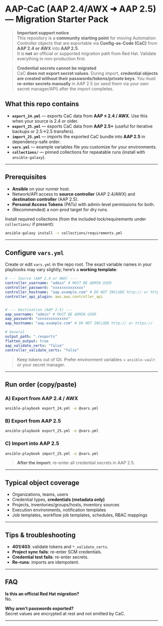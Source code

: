 # AAP-CaC (AAP 2.4/AWX ➜ AAP 2.5) — Migration Starter Pack

> **Important support notice**  
> This repository is a **community starting point** for moving Automation Controller objects that are exportable via **Config-as-Code (CaC)** from **AAP 2.4 or AWX** into **AAP 2.5**.  
> It is **not** an official or supported migration path from Red Hat. Validate everything in non-production first.

> **Credential secrets cannot be migrated**  
> CaC **does not export secret values**. During import, **credential objects are created without their passwords/tokens/private keys**. You must **re-enter secrets manually** in AAP 2.5 (or seed them via your own secret manager/API) after the import completes.

## What this repo contains

- **`export_24.yml`** — exports CaC data from **AAP ≤ 2.4 / AWX**. Use this when your source is 2.4 or older.  
- **`export_25.yml`** — exports CaC data from **AAP 2.5+** (useful for iterative backups or 2.5→2.5 transfers).  
- **`import_25.yml`** — imports the exported CaC bundle into **AAP 2.5** in dependency-safe order.  
- **`vars.yml`** — example variables file you customize for your environments.  
- **`collections/`** — pinned collections for repeatable runs (install with `ansible-galaxy`).  

---

## Prerequisites

- **Ansible** on your runner host.  
- Network/API access to **source controller** (AAP 2.4/AWX) and **destination controller** (AAP 2.5).  
- **Personal Access Tokens** (PATs) with admin-level permissions for both.  
- (Recommended) a non-prod target for dry runs.

Install required collections (from the included lock/requirements under `collections/` if present):

```bash
ansible-galaxy install -r collections/requirements.yml
```

---

## Configure `vars.yml`

Create or edit `vars.yml` in the repo root. The exact variable names in your playbooks may vary slightly; here’s a **working template**:

```yaml
# --- Source (AAP 2.4 or AWX) ---
controller_username: "admin" # MUST BE ADMIN USER
controller_password: "xxxxxxxxxxxxxx"
controller_hostname: "aap.example.com" # DO NOT INCLUDE http:// or https://
controller_api_plugin: awx.awx.controller_api


# --- Destination (AAP 2.5) ---
aap_username: "admin" # MUST BE ADMIN USER
aap_password: "xxxxxxxxxxxxxx"
aap_hostname: "aap.example.com" # DO NOT INCLUDE http:// or https://

# General
output_path: "./exports"
flatten_output: true
aap_validate_certs: "false"
controller_validate_certs: "false"
```

> Keep tokens out of Git. Prefer environment variables + `ansible-vault` or your secret manager.

---

## Run order (copy/paste)

### A) Export from AAP 2.4 / AWX
```bash
ansible-playbook export_24.yml -e @vars.yml
```

### B) Export from AAP 2.5
```bash
ansible-playbook export_25.yml -e @vars.yml
```

### C) Import into AAP 2.5
```bash
ansible-playbook import_25.yml -e @vars.yml
```

> **After the import:** re-enter all credential secrets in AAP 2.5.

---

## Typical object coverage

- Organizations, teams, users
- Credential types, **credentials (metadata only)**  
- Projects, inventories/groups/hosts, inventory sources  
- Execution environments, notification templates  
- Job templates, workflow job templates, schedules, RBAC mappings

---

## Tips & troubleshooting

- **401/403**: validate tokens and `*_validate_certs`.  
- **Project sync fails**: re-enter SCM credentials.  
- **Credential test fails**: re-enter secrets.  
- **Re-runs**: imports are idempotent.

---

## FAQ

**Is this an official Red Hat migration?**  
No.

**Why aren’t passwords exported?**  
Secret values are encrypted at rest and not emitted by CaC.

---

